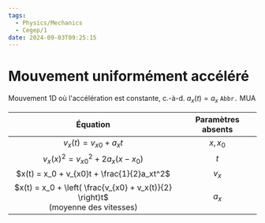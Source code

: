 ```yaml
---
tags:
  - Physics/Mechanics
  - Cegep/1
date: 2024-09-03T09:25:15
---
```


# Mouvement uniformément accéléré

Mouvement 1D où l'accélération est constante, c.-à-d. $a_x(t) = a_x$
`Abbr.` MUA

|                                    Équation                                     | Paramètres absents |
|:-------------------------------------------------------------------------------:|:------------------:|
|                              $v_x(t) = v_{x0} + a_xt$                              |      $x, x_0$      |
|                       $v_x(x)^2 = v_{x0}^2 + 2a_x(x - x_0)$                        |      $t$      |
|                     $x(t) = x_0 + v_{x0}t + \frac{1}{2}a_xt^2$                     |      $v_x$      |
| $x(t) = x_0 + \left( \frac{v_{x0} + v_x(t)}{2} \right)t$<br>(moyenne des vitesses) |      $a_x$      |
